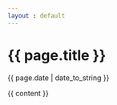 ```yaml
---
layout : default
---
```

<h1>{{ page.title }}</h1>
<p class="meta">{{ page.date | date_to_string }}</p>

<div class="post">
  {{ content }}
</div>
